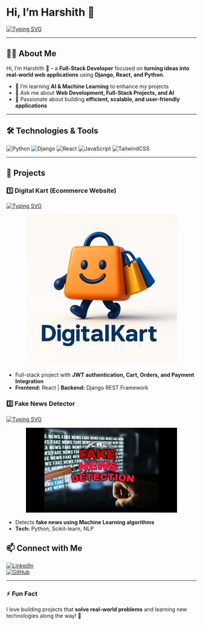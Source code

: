 # Hi, I’m  Harshith 👋

[![Typing SVG](https://readme-typing-svg.herokuapp.com?font=Fira+Code&size=24&color=00FF00&center=true&vCenter=true&width=800&height=50&lines=Full-Stack+Developer+%7C+Turning+Ideas+into+Web+Apps)](https://git.io/typing-svg)

---

## 👨‍💻 About Me
Hi, I’m Harshith 👋 – a **Full-Stack Developer** focused on **turning ideas into real-world web applications** using **Django, React, and Python**.  
- 🌱 I’m learning **AI & Machine Learning** to enhance my projects  
- 💬 Ask me about **Web Development, Full-Stack Projects, and AI**  
- 🎯 Passionate about building **efficient, scalable, and user-friendly applications**

---

## 🛠️ Technologies & Tools
![Python](https://img.shields.io/badge/Python-3776AB?style=for-the-badge&logo=python&logoColor=white)
![Django](https://img.shields.io/badge/Django-092E20?style=for-the-badge&logo=django&logoColor=white)
![React](https://img.shields.io/badge/React-20232A?style=for-the-badge&logo=react&logoColor=61DAFB)
![JavaScript](https://img.shields.io/badge/JavaScript-F7DF1E?style=for-the-badge&logo=javascript&logoColor=black)
![TailwindCSS](https://img.shields.io/badge/TailwindCSS-06B6D4?style=for-the-badge&logo=tailwind-css&logoColor=white)

---

## 📂 Projects

### 1️⃣ Digital Kart (Ecommerce Website)
[![Typing SVG](https://readme-typing-svg.herokuapp.com?font=Fira+Code&size=24&color=FF0000&center=true&vCenter=true&width=500&height=40&lines=Digital+Kart+-+Ecommerce+Website)](https://git.io/typing-svg)

<p align="center">
  <img src="images/logo.jpg" alt="Digital Kart" width="400"/>
</p>

- Full-stack project with **JWT authentication, Cart, Orders, and Payment Integration**  
- **Frontend:** React | **Backend:** Django REST Framework  

### 2️⃣ Fake News Detector
[![Typing SVG](https://readme-typing-svg.herokuapp.com?font=Fira+Code&size=24&color=FF0000&center=true&vCenter=true&width=500&height=40&lines=Fake+News+Detector)](https://git.io/typing-svg)

<p align="center">
  <img src="images/fake_news_detection.jpg" alt="Fake News Detector" width="400"/>
</p>

- Detects **fake news using Machine Learning algorithms**  
- **Tech:** Python, Scikit-learn, NLP  



## 📫 Connect with Me
[![LinkedIn](https://img.shields.io/badge/LinkedIn-0A66C2?style=for-the-badge&logo=linkedin&logoColor=white)](https://www.linkedin.com/in/u-harshith-47b069303/)  
[![GitHub](https://img.shields.io/badge/GitHub-181717?style=for-the-badge&logo=github&logoColor=white)](https://github.com/Uharshith)

---

### ⚡ Fun Fact
I love building projects that **solve real-world problems** and learning new technologies along the way! 🚀
